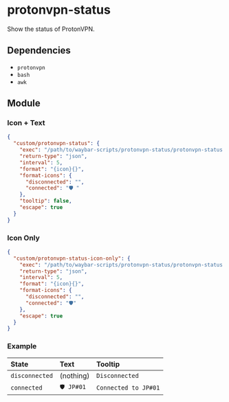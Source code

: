 # protonvpn-status

Show the status of ProtonVPN.

## Dependencies

- `protonvpn`
- `bash`
- `awk`

## Module

### Icon + Text

```json
{
  "custom/protonvpn-status": {
    "exec": "/path/to/waybar-scripts/protonvpn-status/protonvpn-status.bash",
    "return-type": "json",
    "interval": 5,
    "format": "{icon}{}",
    "format-icons": {
      "disconnected": "",
      "connected": "🛡 "
    },
    "tooltip": false,
    "escape": true
  }
}
```

### Icon Only

```json
{
  "custom/protonvpn-status-icon-only": {
    "exec": "/path/to/waybar-scripts/protonvpn-status/protonvpn-status.bash",
    "return-type": "json",
    "interval": 5,
    "format": "{icon}{}",
    "format-icons": {
      "disconnected": "",
      "connected": "🛡"
    },
    "escape": true
  }
}
```

### Example

| State          | Text      | Tooltip              |
| :------------- | :-------- | :------------------- |
| `disconnected` | (nothing) | `Disconnected`       |
| `connected`    | `🛡 JP#01` | `Connected to JP#01` |
